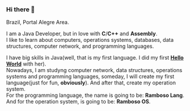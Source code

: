### Hi there 👋

Brazil, Portal Alegre Area.

I am a Java Developer, but in love with **C**/**C++** and **Assembly**.  
I like to learn about computers, operations systems, databases, data structures, computer network, and programming languages.

I have big skills in Java(well, that is my first language. I did my first [**Hello World**](https://en.wikipedia.org/wiki/%22Hello,_World!%22_program) with her).  
Nowadays, I am studyng computer network, data structures, operations systems and programming languages, someday, I will create my first language(just for fun, **obviously**). And after that, create my operation system.   
For the programming language, the name is going to be: **Ramboso Lang**. And for the operation system, is going to be: **Ramboso OS**. 
